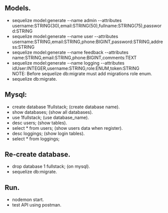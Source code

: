 ## Models.
* sequelize model:generate --name admin --attributes username:STRING(30),email:STRING(50),fullname:STRING(75),password:STRING
* sequelize model:generate --name user --attributes username:STRING,email:STRING,phone:BIGINT,password:STRING,address:STRING
* sequelize model:generate --name feedback --attributes name:STRING,email:STRING,phone:BIGINT,comments:TEXT
* sequelize model:generate --name logging --attributes idUser:INTEGER,username:STRING,role:ENUM,token:STRING <br>
NOTE: Before sequelize db:migrate must add migrations role enum.
* sequelize db:migrate.

## Mysql: 
* create database 1fullstack; (create database name).
* show databases; (show all databases).
* use 1fullstack; (use database_name).
* desc users; (show tables).
* select * from users; (show users data when register).
* desc loggings; (show login tables).
* select * from loggings;

## Re-create database.
* drop database 1 fullstack; (on mysql).
* sequelize db:migrate.
## Run.
* nodemon start.
* test API using postman.